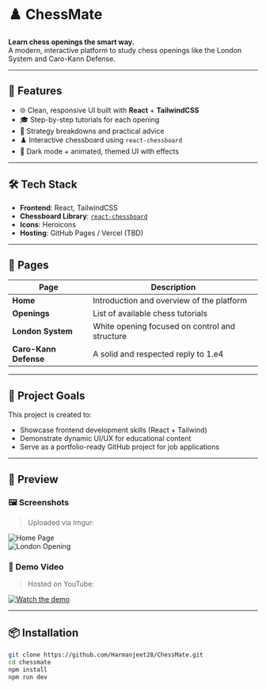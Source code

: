 # ♟️ ChessMate

**Learn chess openings the smart way.**  
A modern, interactive platform to study chess openings like the London System and Caro-Kann Defense.

---

## 🚀 Features

- 🌐 Clean, responsive UI built with **React** + **TailwindCSS**
- 🎓 Step-by-step tutorials for each opening
- 🧠 Strategy breakdowns and practical advice
- ♟️ Interactive chessboard using `react-chessboard`
- 🌙 Dark mode + animated, themed UI with effects

---

## 🛠️ Tech Stack

- **Frontend**: React, TailwindCSS
- **Chessboard Library**: [`react-chessboard`](https://www.npmjs.com/package/react-chessboard)
- **Icons**: Heroicons
- **Hosting**: GitHub Pages / Vercel (TBD)

---

## 📂 Pages

| Page               | Description                                       |
|--------------------|---------------------------------------------------|
| **Home**           | Introduction and overview of the platform         |
| **Openings**       | List of available chess tutorials                 |
| **London System**  | White opening focused on control and structure    |
| **Caro-Kann Defense** | A solid and respected reply to 1.e4             |

---

## 🎯 Project Goals

This project is created to:

- Showcase frontend development skills (React + Tailwind)
- Demonstrate dynamic UI/UX for educational content
- Serve as a portfolio-ready GitHub project for job applications

---

## 📸 Preview

### 🖼️ Screenshots

> Uploaded via Imgur:

![Home Page](https://i.imgur.com/opI5uf9.png)  
![London Opening](https://i.imgur.com/IoqLp3k.png)

### 🎥 Demo Video

> Hosted on YouTube:

[![Watch the demo](https://img.youtube.com/vi/JEvlpLUAfZM/0.jpg)](https://www.youtube.com/watch?v=JEvlpLUAfZM)

---

## 📦 Installation

```bash
git clone https://github.com/Harmanjeet28/ChessMate.git
cd chessmate
npm install
npm run dev
